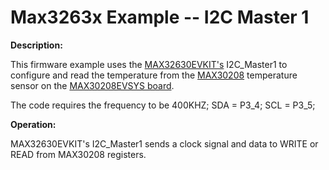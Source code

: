 # Max3263x Example -- I2C Master 1

**Description:**

This firmware example uses the [MAX32630EVKIT's](https://www.maximintegrated.com/en/products/microcontrollers/MAX32630-EVKIT.html) I2C_Master1 to configure and read the temperature from the [MAX30208](https://www.maximintegrated.com/en/products/sensors/MAX30208.html) temperature sensor on the [MAX30208EVSYS board](https://www.maximintegrated.com/en/products/sensors/MAX30208EVSYS.html).

The code requires the frequency to be 400KHZ;
SDA = P3_4;
SCL = P3_5;

**Operation:**

MAX32630EVKIT's I2C_Master1 sends a clock signal and data to WRITE or READ from MAX30208 registers.

